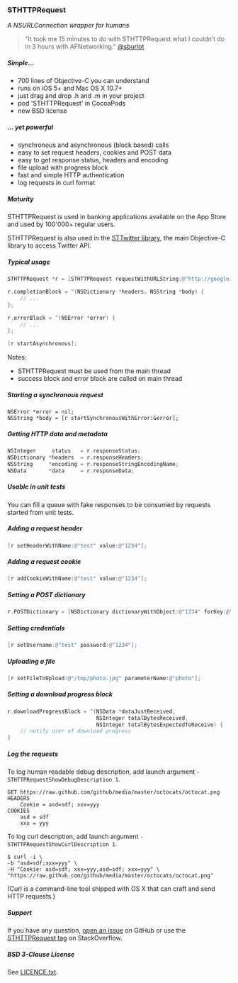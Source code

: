### STHTTPRequest

_A NSURLConnection wrapper for humans_

> "It took me 15 minutes to do with STHTTPRequest what I couldn’t do in 3 hours with AFNetworking." [@sburlot](https://twitter.com/sburlot/status/431816832144900096)

##### Simple...

-   700 lines of Objective-C you can understand
-   runs on iOS 5+ and Mac OS X 10.7+
-   just drag and drop .h and .m in your project
-   pod 'STHTTPRequest' in CocoaPods
-   new BSD license

##### ... yet powerful

-   synchronous and asynchronous (block based) calls
-   easy to set request headers, cookies and POST data
-   easy to get response status, headers and encoding
-   file upload with progress block
-   fast and simple HTTP authentication
-   log requests in curl format

##### Maturity

STHTTPRequest is used in banking applications available on the App Store and used by 100'000+ regular users.

STHTTPRequest is also used in the [STTwitter library](https://github.com/nst/STTwitter), the main Objective-C library to access Twitter API.

##### Typical usage

```Objective-C
STHTTPRequest *r = [STHTTPRequest requestWithURLString:@"http://google.com"];

r.completionBlock = ^(NSDictionary *headers, NSString *body) {
    // ...
};

r.errorBlock = ^(NSError *error) {
    // ...
};

[r startAsynchronous];
```
Notes:

- STHTTPRequest must be used from the main thread
- success block and error block are called on main thread

##### Starting a synchronous request

    NSError *error = nil;
    NSString *body = [r startSynchronousWithError:&error];

##### Getting HTTP data and metadata

```Objective-C
NSInteger     status   = r.responseStatus;
NSDictionary *headers  = r.responseHeaders;
NSString     *encoding = r.responseStringEncodingName;
NSData       *data     = r.responseData;
```

##### Usable in unit tests

You can fill a queue with fake responses to be consumed by requests started from unit tests.

##### Adding a request header

```Objective-C
[r setHeaderWithName:@"test" value:@"1234"];
```

##### Adding a request cookie

```Objective-C
[r addCookieWithName:@"test" value:@"1234"];
```

##### Setting a POST dictionary

```Objective-C
r.POSTDictionary = [NSDictionary dictionaryWithObject:@"1234" forKey:@"test"];
```

##### Setting credentials

```Objective-C
[r setUsername:@"test" password:@"1234"];
```

##### Uploading a file

```Objective-C
[r setFileToUpload:@"/tmp/photo.jpg" parameterName:@"photo"];
```

##### Setting a download progress block

```Objective-C
r.downloadProgressBlock = ^(NSData *dataJustReceived,
                            NSInteger totalBytesReceived,
                            NSInteger totalBytesExpectedToReceive) {
    // notify user of download progress
}
```

##### Log the requests

To log human readable debug description, add launch argument `-STHTTPRequestShowDebugDescription 1`.

    GET https://raw.github.com/github/media/master/octocats/octocat.png
    HEADERS
        Cookie = asd=sdf; xxx=yyy
    COOKIES
        asd = sdf
        xxx = yyy

To log curl description, add launch argument `-STHTTPRequestShowCurlDescription 1`.

    $ curl -i \
    -b "asd=sdf;xxx=yyy" \
    -H "Cookie: asd=sdf; xxx=yyy,asd=sdf; xxx=yyy" \
    "https://raw.github.com/github/media/master/octocats/octocat.png"

(Curl is a command-line tool shipped with OS X that can craft and send HTTP requests.)

##### Support

If you have any question, [open an issue](https://github.com/nst/STHTTPRequest/issues/new) on GitHub or use the [STHTTPRequest tag](http://stackoverflow.com/questions/tagged/sthttprequest) on StackOverflow.

##### BSD 3-Clause License

See [LICENCE.txt](LICENCE.txt).
